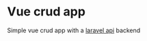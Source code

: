 # Vue crud app

Simple vue crud app with a [laravel api](https://github.com/jik-SAN/api-backend) backend
